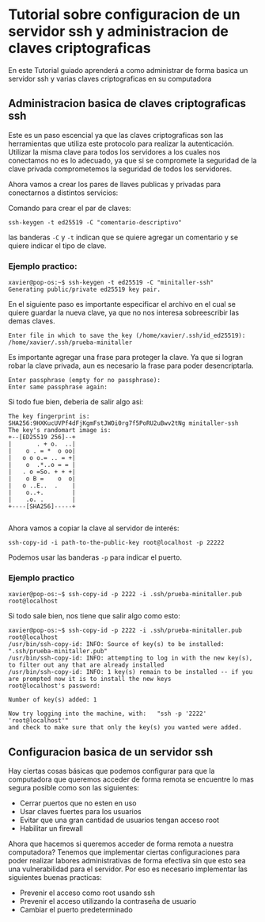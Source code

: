 # Tutorial sobre configuracion de un servidor ssh y administracion de claves criptograficas  
En este Tutorial guiado aprenderá a como administrar de forma basica un servidor ssh y varias claves criptograficas en su computadora

## Administracion basica de claves criptograficas ssh

Este es un paso escencial ya que las claves criptograficas son las herramientas que utiliza este protocolo para realizar la autenticación. Utilizar la misma clave para todos los servidores a los cuales nos conectamos no es lo adecuado, ya que si se compromete la seguridad de la clave privada comprometemos la seguridad de todos los servidores.

Ahora vamos a crear los pares de llaves publicas y privadas para conectarnos a distintos servicios:

Comando para crear el par de claves:

```
ssh-keygen -t ed25519 -C "comentario-descriptivo"
```

las banderas ```-C``` y ```-t``` indican que se quiere agregar un comentario y se quiere indicar el tipo de clave.

### Ejemplo practico:

```
xavier@pop-os:~$ ssh-keygen -t ed25519 -C "minitaller-ssh"
Generating public/private ed25519 key pair.
```
En el siguiente paso es importante especificar el archivo en el cual se quiere guardar la nueva clave, ya que no nos interesa sobreescribir las demas claves.

```
Enter file in which to save the key (/home/xavier/.ssh/id_ed25519): /home/xavier/.ssh/prueba-minitaller
```
Es importante agregar una frase para proteger la clave. Ya que si logran robar la clave privada, aun es necesario la frase para poder desencriptarla.

```
Enter passphrase (empty for no passphrase): 
Enter same passphrase again: 

```
Si todo fue bien, deberia de salir algo asi:

```
The key fingerprint is:
SHA256:9HXKucUVPf4dFjKgmFstJWOi0rg7f5PoRU2uBwv2tNg minitaller-ssh
The key's randomart image is:
+--[ED25519 256]--+
|       . + o.  ..|
|    o . = *  o oo|
|   o o o.= .. = +|
|    o  .*..o = = |
|   . o =So. + + +|
|    o B =    o  o|
|   o ..E..  .    |
|    o..+.        |
|    .o. .        |
+----[SHA256]-----+


```

Ahora vamos a copiar la clave al servidor de interés:
```
ssh-copy-id -i path-to-the-public-key root@localhost -p 22222
```
Podemos usar las banderas ```-p``` para indicar el puerto.

### Ejemplo practico

```
xavier@pop-os:~$ ssh-copy-id -p 2222 -i .ssh/prueba-minitaller.pub root@localhost
```
Si todo sale bien, nos tiene que salir algo como esto:

```
xavier@pop-os:~$ ssh-copy-id -p 2222 -i .ssh/prueba-minitaller.pub root@localhost
/usr/bin/ssh-copy-id: INFO: Source of key(s) to be installed: ".ssh/prueba-minitaller.pub"
/usr/bin/ssh-copy-id: INFO: attempting to log in with the new key(s), to filter out any that are already installed
/usr/bin/ssh-copy-id: INFO: 1 key(s) remain to be installed -- if you are prompted now it is to install the new keys
root@localhost's password: 

Number of key(s) added: 1

Now try logging into the machine, with:   "ssh -p '2222' 'root@localhost'"
and check to make sure that only the key(s) you wanted were added.
```

## Configuracion basica de un servidor ssh

Hay ciertas cosas básicas que podemos configurar para que la computadora que queremos acceder de forma remota se encuentre lo mas segura posible como son las siguientes:

- Cerrar puertos que no esten en uso
- Usar claves fuertes para los usuarios
- Evitar que una gran cantidad de usuarios tengan acceso root
- Habilitar un firewall

Ahora que hacemos si queremos acceder de forma remota a nuestra computadora? Tenemos que implementar ciertas configuraciones para poder realizar labores administrativas de forma efectiva sin que esto sea una vulnerabilidad para el servidor. Por eso es necesario implementar las siguientes buenas practicas:

- Prevenir el acceso como root usando ssh
- Prevenir el acceso utilizando la contraseña de usuario
- Cambiar el puerto predeterminado